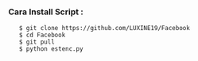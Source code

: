 
<h3 align="left">Cara Install Script :</h3>

       
       $ git clone https://github.com/LUXINE19/Facebook
       $ cd Facebook
       $ git pull
       $ python estenc.py

